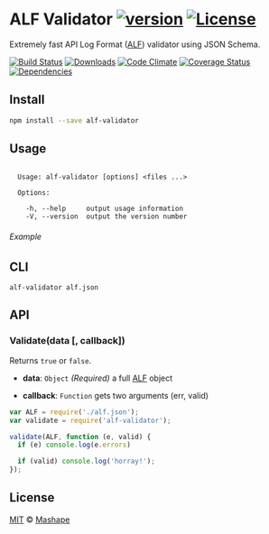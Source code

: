 # ALF Validator [![version][npm-version]][npm-url] [![License][npm-license]][license-url]

Extremely fast API Log Format ([ALF](https://github.com/Mashape/api-log-format)) validator using JSON Schema.

[![Build Status][travis-image]][travis-url]
[![Downloads][npm-downloads]][npm-url]
[![Code Climate][codeclimate-quality]][codeclimate-url]
[![Coverage Status][codeclimate-coverage]][codeclimate-url]
[![Dependencies][david-image]][david-url]

## Install

```sh
npm install --save alf-validator
```

## Usage

```

  Usage: alf-validator [options] <files ...>

  Options:

    -h, --help     output usage information
    -V, --version  output the version number

```


###### Example

## CLI 

```shell
alf-validator alf.json
```

## API

### Validate(data [, callback])

Returns `true` or `false`.

- **data**: `Object` *(Required)*
  a full [ALF](https://github.com/Mashape/api-log-format) object

- **callback**: `Function`
  gets two arguments (err, valid)

```js
var ALF = require('./alf.json');
var validate = require('alf-validator');

validate(ALF, function (e, valid) {
  if (e) console.log(e.errors)

  if (valid) console.log('horray!');
});
```

## License

[MIT](LICENSE) &copy; [Mashape](https://www.mashape.com/)

[license-url]: https://github.com/Mashape/alf-validator/blob/master/LICENSE

[travis-url]: https://travis-ci.org/Mashape/alf-validator
[travis-image]: https://img.shields.io/travis/Mashape/alf-validator.svg?style=flat-square

[npm-url]: https://www.npmjs.com/package/alf-validator
[npm-license]: https://img.shields.io/npm/l/alf-validator.svg?style=flat-square
[npm-version]: https://img.shields.io/npm/v/alf-validator.svg?style=flat-square
[npm-downloads]: https://img.shields.io/npm/dm/alf-validator.svg?style=flat-square

[codeclimate-url]: https://codeclimate.com/github/Mashape/alf-validator
[codeclimate-quality]: https://img.shields.io/codeclimate/github/Mashape/alf-validator.svg?style=flat-square
[codeclimate-coverage]: https://img.shields.io/codeclimate/coverage/github/Mashape/alf-validator.svg?style=flat-square

[david-url]: https://david-dm.org/Mashape/alf-validator
[david-image]: https://img.shields.io/david/Mashape/alf-validator.svg?style=flat-square
